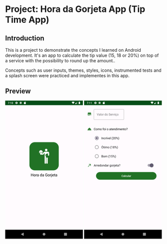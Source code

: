 Project: Hora da Gorjeta App (Tip Time App)
==================================


Introduction
------------

This is a project to demonstrate the concepts I learned on Android development.
It's an app to calculate the tip value (15, 18 or 20%) on top of a service with the possibility to round up the amount..

Concepts such as user inputs, themes, styles, icons, instrumented tests and a splash screen were practiced and implementes in this app.

Preview
--------------

<p align="center">
<img src="https://raw.githubusercontent.com/ShyBlueMoon/Hora_Da_Gorjeta/master/app/src/main/res/drawable/splash_screen.png" alt="Splash Screen's image of the Tip Time app." width="250"/>
<img src="https://raw.githubusercontent.com/ShyBlueMoon/Hora_Da_Gorjeta/master/app/src/main/res/drawable/app_running.png" alt="Image of the Tip Time app running." width="250"/>

</p>

